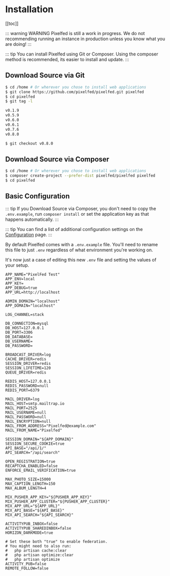 # Installation

[[toc]]

::: warning WARNING
Pixelfed is still a work in progress. We do not recommending running an instance in production unless you know what you are doing!
:::

::: tip
You can install Pixelfed using Git or Composer. Using the composer method is recommended, its easier to install and update.
:::

## Download Source via Git

```bash
$ cd /home # Or wherever you chose to install web applications
$ git clone https://github.com/pixelfed/pixelfed.git pixelfed
$ cd pixelfed
$ git tag -l 

v0.1.9
v0.5.9
v0.6.0
v0.6.1
v0.7.6
v0.8.0

$ git checkout v0.8.0
```

## Download Source via Composer

```bash
$ cd /home # Or wherever you chose to install web applications
$ composer create-project --prefer-dist pixelfed/pixelfed pixelfed
$ cd pixelfed
```

## Basic Configuration

::: tip
If you Download Source via Composer, you don't need to copy the ```.env.example```, run ```composer install``` or set the application key as that happens automatically.
:::

::: tip
You can find a list of additional configuration settings on the [Configuration](configuration.html) page.
:::

By default Pixelfed comes with a ```.env.example``` file. You'll need to rename this file to just ```.env``` regardless of what environment you're working on.

It's now just a case of editing this new ```.env``` file and setting the values of your setup.


```text
APP_NAME="PixelFed Test"
APP_ENV=local
APP_KEY=
APP_DEBUG=true
APP_URL=http://localhost

ADMIN_DOMAIN="localhost"
APP_DOMAIN="localhost"

LOG_CHANNEL=stack

DB_CONNECTION=mysql
DB_HOST=127.0.0.1
DB_PORT=3306
DB_DATABASE=
DB_USERNAME=
DB_PASSWORD=

BROADCAST_DRIVER=log
CACHE_DRIVER=redis
SESSION_DRIVER=redis
SESSION_LIFETIME=120
QUEUE_DRIVER=redis

REDIS_HOST=127.0.0.1
REDIS_PASSWORD=null
REDIS_PORT=6379

MAIL_DRIVER=log
MAIL_HOST=smtp.mailtrap.io
MAIL_PORT=2525
MAIL_USERNAME=null
MAIL_PASSWORD=null
MAIL_ENCRYPTION=null
MAIL_FROM_ADDRESS="Pixelfed@example.com"
MAIL_FROM_NAME="Pixelfed"

SESSION_DOMAIN="${APP_DOMAIN}"
SESSION_SECURE_COOKIE=true
API_BASE="/api/1/"
API_SEARCH="/api/search"

OPEN_REGISTRATION=true
RECAPTCHA_ENABLED=false
ENFORCE_EMAIL_VERIFICATION=true

MAX_PHOTO_SIZE=15000
MAX_CAPTION_LENGTH=150
MAX_ALBUM_LENGTH=4

MIX_PUSHER_APP_KEY="${PUSHER_APP_KEY}"
MIX_PUSHER_APP_CLUSTER="${PUSHER_APP_CLUSTER}"
MIX_APP_URL="${APP_URL}"
MIX_API_BASE="${API_BASE}"
MIX_API_SEARCH="${API_SEARCH}"

ACTIVITYPUB_INBOX=false
ACTIVITYPUB_SHAREDINBOX=false
HORIZON_DARKMODE=true

# Set these both "true" to enable federation.
# You might need to also run:
#   php artisan cache:clear
#   php artisan optimize:clear
#   php artisan optimize
ACTIVITY_PUB=false
REMOTE_FOLLOW=false
```
